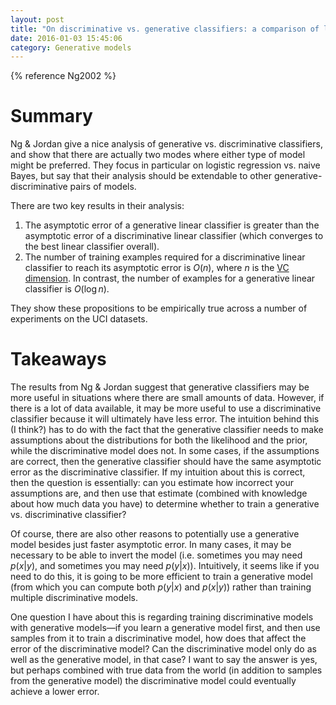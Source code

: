 ```yaml
---
layout: post
title: "On discriminative vs. generative classifiers: a comparison of logistic regression and naive Bayes"
date: 2016-01-03 15:45:06
category: Generative models
---
```


{% reference Ng2002 %}

# Summary

Ng & Jordan give a nice analysis of generative vs. discriminative classifiers, and show that there are actually two modes where either type of model might be preferred. They focus in particular on logistic regression vs. naive Bayes, but say that their analysis should be extendable to other generative-discriminative pairs of models.

There are two key results in their analysis:

1. The asymptotic error of a generative linear classifier is greater than the asymptotic error of a discriminative linear classifier (which converges to the best linear classifier overall).
2. The number of training examples required for a discriminative linear classifier to reach its asymptotic error is $O(n)$, where $n$ is the [VC dimension](https://en.wikipedia.org/wiki/VC_dimension). In contrast, the number of examples for a generative linear classifier is $O(\log{n})$.

They show these propositions to be empirically true across a number of experiments on the UCI datasets.

# Takeaways

The results from Ng & Jordan suggest that generative classifiers may be more useful in situations where there are small amounts of data. However, if there is a lot of data available, it may be more useful to use a discriminative classifier because it will ultimately have less error. The intuition behind this (I think?) has to do with the fact that the generative classifier needs to make assumptions about the distributions for both the likelihood and the prior, while the discriminative model does not. In some cases, if the assumptions are correct, then the generative classifier should have the same asymptotic error as the discriminative classifier. If my intuition about this is correct, then the question is essentially: can you estimate how incorrect your assumptions are, and then use that estimate (combined with knowledge about how much data you have) to determine whether to train a generative vs. discriminative classifier?

Of course, there are also other reasons to potentially use a generative model besides just faster asymptotic error. In many cases, it may be necessary to be able to invert the model (i.e. sometimes you may need $p(x\vert y)$, and sometimes you may need $p(y\vert x)$). Intuitively, it seems like if you need to do this, it is going to be more efficient to train a generative model (from which you can compute both $p(y\vert x)$ and $p(x\vert y)$) rather than training multiple discriminative models.

One question I have about this is regarding training discriminative models with generative models—if you learn a generative model first, and then use samples from it to train a discriminative model, how does that affect the error of the discriminative model? Can the discriminative model only do as well as the generative model, in that case? I want to say the answer is yes, but perhaps combined with true data from the world (in addition to samples from the generative model) the discriminative model could eventually achieve a lower error.

